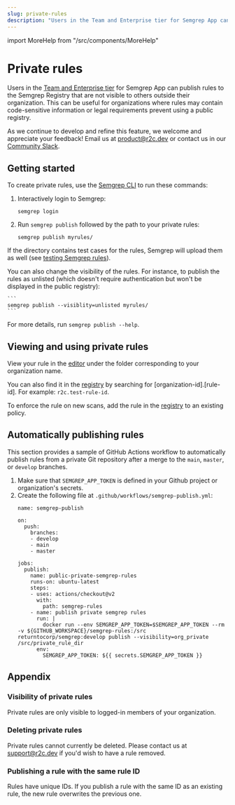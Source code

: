 ```yaml
---
slug: private-rules
description: "Users in the Team and Enterprise tier for Semgrep App can publish rules to the Semgrep Registry that are not visible to others outside their organization. This can be useful for organizations where rules may contain code-sensitive information or legal requirements prevent using a public registry."
---
```


import MoreHelp from "/src/components/MoreHelp"

# Private rules

Users in the [Team and Enterprise tier](https://semgrep.dev/pricing) for Semgrep App can publish rules to the Semgrep Registry that are not visible to others outside their organization. This can be useful for organizations where rules may contain code-sensitive information or legal requirements prevent using a public registry.

As we continue to develop and refine this feature, we welcome and appreciate your feedback! Email us at [product@r2c.dev](mailto:product@r2c.dev) or contact us in our [Community Slack](https://r2c.dev/slack).

## Getting started

To create private rules, use the [Semgrep CLI](../getting-started.md) to run these commands:

1. Interactively login to Semgrep:

    ```
    semgrep login
    ```
2. Run `semgrep publish` followed by the path to your private rules:

    ```
    semgrep publish myrules/
    ```

If the directory contains test cases for the rules, Semgrep will upload them as well (see [testing Semgrep rules](../writing-rules/testing-rules)).

You can also change the visibility of the rules. For instance, to publish the rules as unlisted (which doesn't require authentication but won't be displayed in the public registry):

    ```
    semgrep publish --visiblity=unlisted myrules/
    ```

For more details, run `semgrep publish --help`.

## Viewing and using private rules

View your rule in the [editor](https://semgrep.dev/orgs/-/editor) under the folder corresponding to your organization name. 

You can also find it in the [registry](https://semgrep.dev/r) by searching for [organization-id].[rule-id]. For example: `r2c.test-rule-id`. 

To enforce the rule on new scans, add the rule in the [registry](https://semgrep.dev/r) to an existing policy.

## Automatically publishing rules

This section provides a sample of GitHub Actions workflow to automatically publish rules from a private Git repository after a merge to the `main`, `master`, or `develop` branches.

1. Make sure that `SEMGREP_APP_TOKEN` is defined in your Github project or organization's secrets.
2. Create the following file at `.github/workflows/semgrep-publish.yml`:
    ```
    name: semgrep-publish

    on:
      push:
        branches:
        - develop
        - main
        - master

    jobs:
      publish:
        name: public-private-semgrep-rules
        runs-on: ubuntu-latest
        steps:
        - uses: actions/checkout@v2
          with:
            path: semgrep-rules
        - name: publish private semgrep rules
          run: |
            docker run --env SEMGREP_APP_TOKEN=$SEMGREP_APP_TOKEN --rm -v ${GITHUB_WORKSPACE}/semgrep-rules:/src returntocorp/semgrep:develop publish --visibility=org_private /src/private_rule_dir
          env:
            SEMGREP_APP_TOKEN: ${{ secrets.SEMGREP_APP_TOKEN }}
    ```

## Appendix

### Visibility of private rules

Private rules are only visible to logged-in members of your organization.

### Deleting private rules

Private rules cannot currently be deleted. Please contact us at [support@r2c.dev](mailto:support@r2c.dev?subject=Remove%20Private%20Rule) if you'd wish to have a rule removed.

### Publishing a rule with the same rule ID

Rules have unique IDs. If you publish a rule with the same ID as an existing rule, the new rule overwrites the previous one.

<MoreHelp />
